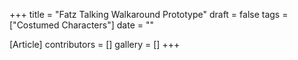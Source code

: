 +++
title = "Fatz Talking Walkaround Prototype"
draft = false
tags = ["Costumed Characters"]
date = ""

[Article]
contributors = []
gallery = []
+++